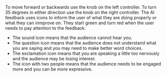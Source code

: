 To move forward or backwards use the knob on the left controller. To turn 35 degrees in either direction use the knob on the right controller. The AI feedback uses icons to inform the user of what they are doing properly or 
what they can inmprove on. They start green and turn red when the user needs to pay attention to the feedback.
  - The sound icon means that the audience cannot hear you.
  - The question icon means that the audience does not understand what you are saying and you may need to make better word choices.
  - The exclamation icon means that you are speaking a little too nervously and the audience may be losing interest.
  - The icon with two people means that the audience needs to be engaged more and you can be more expressive.
